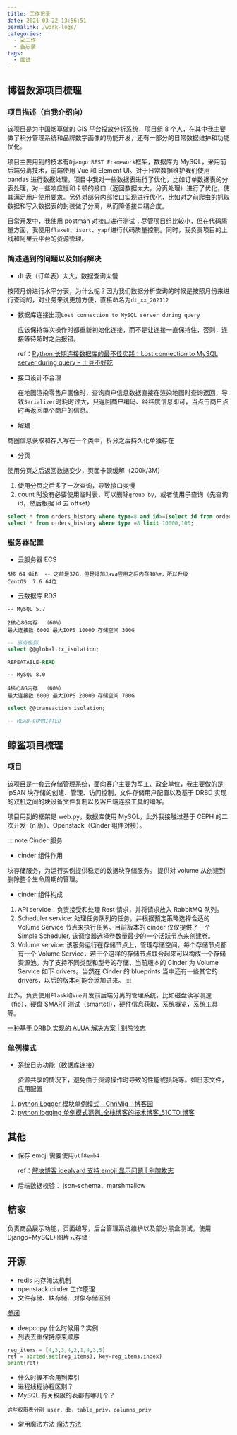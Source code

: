 ```yaml
---
title: 工作记录
date: 2021-03-22 13:56:51
permalink: /work-logs/
categories:
  - 💻工作
  - 备忘录
tags:
  - 面试
---
```


## 博智数源项目梳理

### 项目描述（自我介绍向）

该项目是为中国烟草做的 GIS 平台投放分析系统，项目组 8 个人，在其中我主要做了积分管理系统和品牌数字画像的功能开发，还有一部分的日常数据维护和功能优化。

项目主要用到的技术有`Django REST Framework`框架，数据库为 MySQL，采用前后端分离技术，前端使用 Vue 和 Element UI。对于日常数据维护我们使用 pandas 进行数据处理。项目中我对一些数据表进行了优化，比如订单数据表的分表处理，对一些响应慢和卡顿的接口（返回数据太大，分页处理）进行了优化，使其满足用户使用要求。另外对部分内部接口实现进行优化，比如对之前爬虫的抓取数据和写入数据表的封装做了分离，从而降低接口耦合度。

日常开发中，我使用 postman 对接口进行测试；尽管项目组比较小，但在代码质量方面，我使用`flake8`、`isort`、`yapf`进行代码质量控制。同时，我负责项目的上线和阿里云平台的资源管理。

### 简述遇到的问题以及如何解决

- dt 表（订单表）太大，数据查询太慢

按照月份进行水平分表，为什么呢？因为我们数据分析查询的时候是按照月份来进行查询的，对业务来说更加方便，直接命名为`dt_xx_202112`

- 数据库连接出现`Lost connection to MySQL server during query`

  应该保持每次操作时都重新初始化连接，而不是让连接一直保持住，否则，连接等待超时之后报错。

  ref：[Python 长期连接数据库的最不佳实践：Lost connection to MySQL server during query – 土豆不好吃](https://dmesg.app/python-longpoll-db.html/amp)

- 接口设计不合理

  在地图渲染零售户画像时，查询商户信息数据直接在渲染地图时查询返回，导致`Serializer`时耗时过大，只返回商户编码、经纬度信息即可，当点击商户点时再返回单个商户的信息。

- 解耦

商圈信息获取和存入写在一个类中，拆分之后持久化单独存在

- 分页

使用分页之后返回数据变少，页面卡顿缓解（200k/3M）

1. 使用分页之后多了一次查询，导致接口变慢
2. count 时没有必要使用临时表，可以删除`group by`，或者使用子查询（先查询 id，然后根据 id 去 offset）

```sql
select * from orders_history where type=8 and id>=(select id from order_history where type =8 limit 10000,1) limit 100;
select * from orders_history where type =8 limit 10000,100;
```

### 服务器配置

- 云服务器 ECS

```plain
8核 64 GiB  -- 之前是32G，但是增加Java应用之后内存90%+，所以升级
CentOS  7.6 64位
```

- 云数据库 RDS

```plain
-- MySQL 5.7

2核心8G内存  （60%）
最大连接数 6000 最大IOPS 10000 存储空间 300G 
```

```sql
-- 事务级别
select @@global.tx_isolation;

REPEATABLE-READ
```

```plain
-- MySQL 8.0

4核心8G内存  （60%）
最大连接数 6000 最大IOPS 20000 存储空间 700G 
```

```sql
select @@transaction_isolation;

-- READ-COMMITTED
```

## 鲸鲨项目梳理

### 项目

该项目是一套云存储管理系统，面向客户主要为军工、政企单位，我主要做的是 ipSAN 块存储的创建、管理、访问控制，文件存储用户配置以及基于 DRBD 实现的双机之间的块设备文件复制以及客户端连接工具的编写。

项目用到的框架是 web.py，数据库使用 MySQL，此外我接触过基于 CEPH 的二次开发（n 版）、Openstack（Cinder 组件对接）。

::: note Cinder 服务

- cinder 组件作用

块存储服务，为运行实例提供稳定的数据块存储服务。
提供对 volume 从创建到删除整个生命周期的管理。

- cinder 组件构成

1. API service：负责接受和处理 Rest 请求，并将请求放入 RabbitMQ 队列。
2. Scheduler service: 处理任务队列的任务，并根据预定策略选择合适的 Volume Service 节点来执行任务。目前版本的 cinder 仅仅提供了一个 Simple Scheduler, 该调度器选择卷数量最少的一个活跃节点来创建卷。
3. Volume service: 该服务运行在存储节点上，管理存储空间。每个存储节点都有一个 Volume Service，若干个这样的存储节点联合起来可以构成一个存储资源池。为了支持不同类型和型号的存储，当前版本的 Cinder 为 Volume Service 如下 drivers。当然在 Cinder 的 blueprints 当中还有一些其它的 drivers，以后的版本可能会添加进来。
:::

此外，负责使用`Flask`和`Vue`开发前后端分离的管理系统，比如磁盘读写测速（fio），硬盘 SMART 测试（smartctl），硬件信息获取，系统概览，系统工具等。

[一种基于 DRBD 实现的 ALUA 解决方案 | 别院牧志](https://masantu.com/blog/2020-07-22/alua-with-drbd/)

### 单例模式

- 系统日志功能（数据库连接）

  资源共享的情况下，避免由于资源操作时导致的性能或损耗等。如日志文件，应用配置

1. [python Logger 模块单例模式 - ChnMig - 博客园](https://www.cnblogs.com/chnmig/p/12106622.html)
2. [python logging 单例模式范例_全栈博客的技术博客_51CTO 博客](https://blog.51cto.com/reboot001/1732450)

## 其他

- 保存 emoji 需要使用`utf8emb4`

  ref：[解决博客 idealyard 支持 emoji 显示问题 | 别院牧志](https://masantu.com/blog/2020-05-15/idealyard-loves-emoji/)

- 后端数据校验： json-schema、marshmallow

## 桔家

负责商品展示功能，页面编写，后台管理系统维护以及部分黑盒测试，使用 Django+MySQL+图片云存储

## 开源

- redis 内存淘汰机制
- openstack cinder 工作原理
- 文件存储、块存储、对象存储区别

[参阅](interview-2020/#文件存储和块存储的区别)

- deepcopy 什么时候用？实例
- 列表去重保持原来顺序

```python
reg_items = [4,3,3,4,2,1,4,3,5]
ret = sorted(set(reg_items), key=reg_items.index)
print(ret)
```

- 什么时候不会用到索引
- 进程线程协程区别？
- MySQL 有关权限的表都有哪几个？

```plain
这些权限表分别 user，db，table_priv，columns_priv
```

- 常用魔法方法
[魔法方法](/python/magic-methods/)
